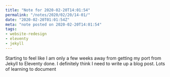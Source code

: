 ```yaml
---
title: "Note for 2020-02-20T14:01:54"
permalink: "/notes/2020/02/20/14-01/"
date: "2020-02-20T01:01:54Z"
meta: "note posted on 2020-02-20T14:01:54"
tags:
- website-redesign
- eleventy
- jekyll
---
```

Starting to feel like I am only a few weeks away from getting my port from Jekyll to Eleventy done.
I definitely think I need to write up a blog post. Lots of learning to document
